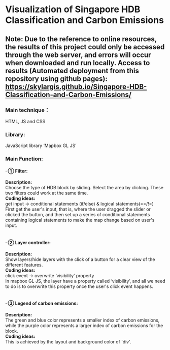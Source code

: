 # Visualization of Singapore HDB Classification and Carbon Emissions
## Note: Due to the reference to online resources, the results of this project could only be accessed through the web server, and errors will occur when downloaded and run locally. Access to results (Automated deployment from this repository using github pages): https://skylargis.github.io/Singapore-HDB-Classification-and-Carbon-Emissions/ 

### Main technique：<br />
HTML, JS and CSS

### Library:<br />
JavaScript library ‘Mapbox GL JS’

### Main Function:<br />
#### · ① Filter: <br />
**Description:  <br />**
Choose the type of HDB block by sliding. Select the area by clicking. These two filters could work at the same time.<br />
**Coding ideas: <br />**
get input → conditional statements (if/else) & logical  statements(==/!=)<br />
First get the user's input, that is, where the user dragged the slider or clicked the button, and then set up a series of conditional statements containing logical  statements  to make the map change based on user's input.<br />
<br />

#### · ② Layer controller:  <br />
**Description: <br />**
Show layers/hide layers with the click of a button for a clear view of the different features.<br />
**Coding ideas: <br />**
click event → overwrite ‘visibility’ property<br />
In mapbox GL JS, the layer have a property called ‘visibility’, and all we need to do is to overwrite this property once the user's click event happens.<br />
<br />

#### · ③ Legend of carbon emissions:  <br />
**Description:  <br />**
The green and blue color represents a smaller index of carbon emissions, while the purple color represents a larger index of carbon emissions for the block.<br />
**Coding ideas:  <br />**
This is achieved by the layout and background color of 'div'.<br />


